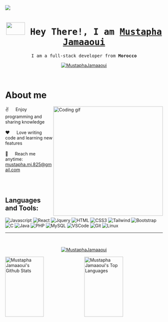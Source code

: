<!-- Intro  -->
<img src="https://github.com/Anmol-Baranwal/Cool-GIFs-For-GitHub/assets/74038190/c288471c-be67-4fbb-af44-1c63ee9ed280" />
<h1 align="center">
        <samp><img src="https://user-images.githubusercontent.com/74038190/212284087-bbe7e430-757e-4901-90bf-4cd2ce3e1852.gif" width="60" height="40">
                Hey There!, I am
                <b><a target="_blank" href="#">Mustapha Jamaaoui</a></b>
        </samp>
</h1>

<p align="center"> 
  <samp>
 I am a full-stack developer from <b>Morocco</b> 
    <br>
  </samp>
</p>

<p align="center">
 <a href="https://www.linkedin.com/in/mustapha-jamaaoui-18824b267" target="_blank">
  <img src="https://img.shields.io/badge/LinkedIn-0077B5?style=for-the-badge&logo=linkedin&logoColor=white" alt="MustaphaJamaaoui"/>
 </a>
</p>
<br />

<!-- About Section -->
 # About me
<p>
 <img align="right" width="350" src="/assets/programmer.gif" alt="Coding gif" />

 ✌️ &emsp; Enjoy programming and sharing knowledge <br/><br/>
 ❤️ &emsp; Love writing code and learning new features<br/><br/>
 📧 &emsp; Reach me anytime: mustapha.mj.825@gmail.com<br/><br/>

</p>
<br/>

## Languages and Tools:

![Javascript](https://img.shields.io/badge/Javascript-F0DB4F?style=for-the-badge&labelColor=black&logo=javascript&logoColor=F0DB4F)
![React](https://img.shields.io/badge/-React-61DBFB?style=for-the-badge&labelColor=black&logo=react&logoColor=61DBFB)
![Jquery](https://img.shields.io/badge/jQuery-0769AD?style=for-the-badge&logo=jquery&logoColor=white)
![HTML](https://img.shields.io/badge/HTML5-E34F26?style=for-the-badge&logo=html5&logoColor=white)
![CSS3](https://img.shields.io/badge/CSS3-1572B6?style=for-the-badge&logo=css3&logoColor=white)
![Tailwind](https://img.shields.io/badge/Tailwind_CSS-092749?style=for-the-badge&logo=tailwindcss&logoColor=06B6D4&labelColor=000000)
![Bootstrap](https://img.shields.io/badge/Bootstrap-563D7C?style=for-the-badge&logo=bootstrap&logoColor=white)
![C](https://img.shields.io/badge/C-00599C?style=for-the-badge&logo=c&logoColor=white)
![Java](https://img.shields.io/badge/Java-ED8B00?style=for-the-badge&logo=openjdk&logoColor=white)
![PHP](https://img.shields.io/badge/PHP-777BB4?style=for-the-badge&logo=php&logoColor=white)
![MySQL](https://img.shields.io/badge/MySQL-00000F?style=for-the-badge&logo=mysql&logoColor=white)
![VSCode](https://img.shields.io/badge/Visual_Studio-0078d7?style=for-the-badge&logo=visual%20studio&logoColor=white)
![Git](https://img.shields.io/badge/Git-F05032?style=for-the-badge&logo=git&logoColor=white)
![Linux](https://img.shields.io/badge/Linux-FCC624?style=for-the-badge&logo=linux&logoColor=black)
<hr/>
<br/>

<p align="center">
  <a href="https://github.com/mustapha-jamaaoui">
        <img align="center" src="https://github-readme-streak-stats.herokuapp.com/?user=mustapha-jamaaoui&theme=tokyonight&hide_border=true" alt="MustaphaJamaaoui" />
  </a>
</p>
<a> 
    <a href="https://github.com/mustapha-jamaaoui"><img alt="Mustapha Jamaaoui's Github Stats" src="https://denvercoder1-github-readme-stats.vercel.app/api?username=mustapha-jamaaoui&show_icons=true&count_private=true&theme=react&border_color=339CFF&bg_color=24292e&title_color=339CFF&icon_color=339CFF" height="192px" width="49.5%"/></a>
  <a href="https://github.com/mustapha-jamaaoui"><img alt="Mustapha Jamaaoui's Top Languages" src="https://denvercoder1-github-readme-stats.vercel.app/api/top-langs/?username=mustapha-jamaaoui&langs_count=8&layout=compact&theme=react&border_color=339CFF&bg_color=24292e&title_color=FFFFFF&icon_color=339CFF" height="192px" width="49.5%"/></a>
  <br/>
</a>
